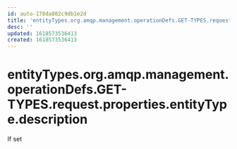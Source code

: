 ```yaml
---
id: auto-178da802c9db1e2d
title: 'entityTypes.org.amqp.management.operationDefs.GET-TYPES.request.properties.entityType.description'
desc: ''
updated: 1618573536413
created: 1618573536413
---
```

# entityTypes.org.amqp.management.operationDefs.GET-TYPES.request.properties.entityType.description

If set
